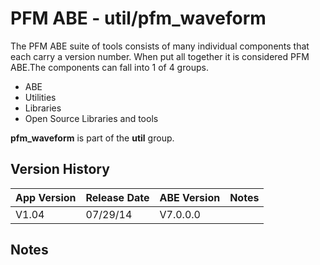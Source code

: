 # PFM ABE - util/pfm_waveform

The PFM ABE suite of tools consists of many individual components that each carry a version number.  When put all together it is considered PFM ABE.The components can fall into 1 of 4 groups.
- ABE
- Utilities
- Libraries
- Open Source Libraries and tools

**pfm_waveform** is part of the **util** group.

## Version History

|App Version|Release Date|ABE Version|Notes|
|-------|------------|-----|---|
|V1.04|07/29/14|V7.0.0.0|  |

## Notes
